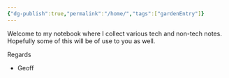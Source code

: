 ```yaml
---
{"dg-publish":true,"permalink":"/home/","tags":["gardenEntry"]}
---
```


Welcome to my notebook where I collect various tech and non-tech notes.  Hopefully some of this will be of use to you as well.

Regards 

- Geoff